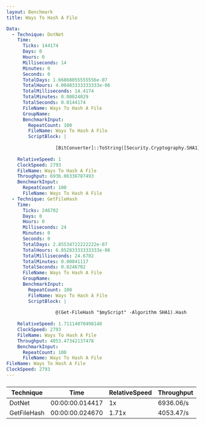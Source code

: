 ```yaml
---
layout: Benchmark
title: Ways To Hash A File

Data: 
  - Technique: DotNet
    Time: 
      Ticks: 144174
      Days: 0
      Hours: 0
      Milliseconds: 14
      Minutes: 0
      Seconds: 0
      TotalDays: 1.66868055555556e-07
      TotalHours: 4.00483333333333e-06
      TotalMilliseconds: 14.4174
      TotalMinutes: 0.00024029
      TotalSeconds: 0.0144174
      FileName: Ways To Hash A File
      GroupName: 
      BenchmarkInput: 
        RepeatCount: 100
        FileName: Ways To Hash A File
        ScriptBlock: |
           
                  [BitConverter]::ToString([Security.Cryptography.SHA1]::Create().ComputeHash([IO.File]::ReadAllBytes("$myScript"))).Replace('-','').ToLower()
              
    RelativeSpeed: 1
    ClockSpeed: 2793
    FileName: Ways To Hash A File
    Throughput: 6936.06336787493
    BenchmarkInput: 
      RepeatCount: 100
      FileName: Ways To Hash A File
  - Technique: GetFileHash
    Time: 
      Ticks: 246702
      Days: 0
      Hours: 0
      Milliseconds: 24
      Minutes: 0
      Seconds: 0
      TotalDays: 2.85534722222222e-07
      TotalHours: 6.85283333333333e-06
      TotalMilliseconds: 24.6702
      TotalMinutes: 0.00041117
      TotalSeconds: 0.0246702
      FileName: Ways To Hash A File
      GroupName: 
      BenchmarkInput: 
        RepeatCount: 100
        FileName: Ways To Hash A File
        ScriptBlock: |
          
                  @(Get-FileHash "$myScript" -Algorithm SHA1).Hash
              
    RelativeSpeed: 1.71114070498148
    ClockSpeed: 2793
    FileName: Ways To Hash A File
    Throughput: 4053.47342137478
    BenchmarkInput: 
      RepeatCount: 100
      FileName: Ways To Hash A File
FileName: Ways To Hash A File
ClockSpeed: 2793
---
```



### 


|Technique  |Time           |RelativeSpeed|Throughput|
|-----------|---------------|-------------|----------|
|DotNet     |00:00:00.014417|1x           |6936.06/s |
|GetFileHash|00:00:00.024670|1.71x        |4053.47/s |
